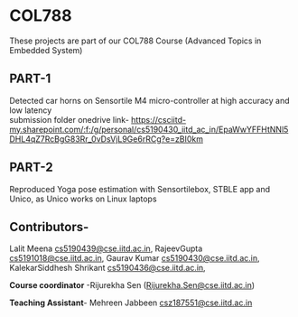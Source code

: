 # COL788
These projects are part of our COL788 Course (Advanced Topics in Embedded System)
## PART-1
 Detected car horns on Sensortile M4 micro-controller at high accuracy and low latency <br>
submission folder onedrive link-
https://csciitd-my.sharepoint.com/:f:/g/personal/cs5190430_iitd_ac_in/EpaWwYFFHtNNl5DHL4qZ7RcBgG83Rr_0vDsVjL9Ge6rRCg?e=zBI0km

## PART-2
Reproduced Yoga pose estimation with Sensortilebox, STBLE app and Unico, as Unico works on Linux laptops

## Contributors-
Lalit Meena [cs5190439@cse.iitd.ac.in](mailto:cs5190439@cse.iitd.ac.in), 
RajeevGupta [cs5191018@cse.iitd.ac.in](mailto:cs5191018@cse.iitd.ac.in), 
Gaurav Kumar [cs5190430@cse.iitd.ac.in](mailto:cs5190430@cse.iitd.ac.in), 
KalekarSiddhesh Shrikant [cs5190436@cse.iitd.ac.in](mailto:cs5190436@cse.iitd.ac.in), 

**Course coordinator** -Rijurekha Sen ([Rijurekha.Sen@cse.iitd.ac.in](mailto:Rijurekha.Sen@cse.iitd.ac.in))

**Teaching Assistant**- Mehreen Jabbeen [csz187551@cse.iitd.ac.in](mailto:csz187551@cse.iitd.ac.in)
